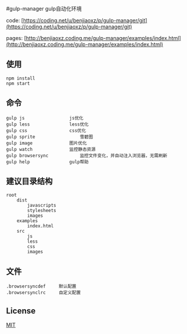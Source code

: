 #gulp-manager
gulp自动化环境

code: [https://coding.net/u/benjiaoxz/p/gulp-manager/git](https://coding.net/u/benjiaoxz/p/gulp-manager/git)

pages: [http://benjiaoxz.coding.me/gulp-manager/examples/index.html](http://benjiaoxz.coding.me/gulp-manager/examples/index.html)

## 使用

	npm install
	npm start

## 命令

    gulp js 				js优化
    gulp less 				less优化
    gulp css 				css优化
    gulp sprite 				雪碧图
    gulp image 				图片优化
    gulp watch 				监控静态资源
    gulp browsersync 			监控文件变化，并自动注入浏览器，无需刷新
    gulp help 				gulp帮助

## 建议目录结构

    root
        dist
            javascripts
            stylesheets
            images
        examples
            index.html
        src
            js
            less
            css
            images

## 文件

    .browsersyncdef     默认配置
    .browsersynclrc     自定义配置

## License

[MIT](http://opensource.org/licenses/MIT)